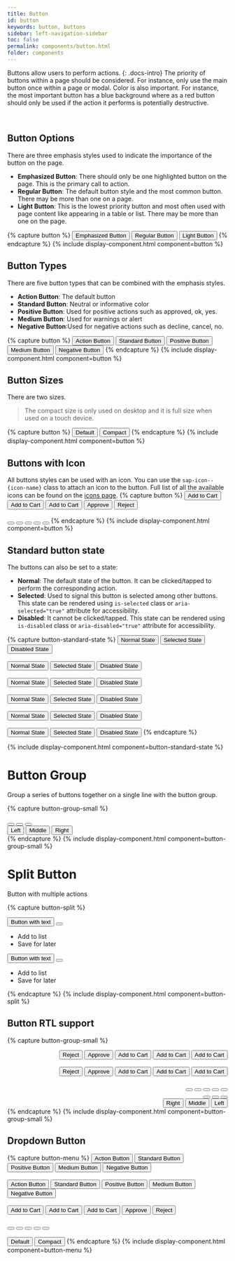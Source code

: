 ```yaml
---
title: Button
id: button
keywords: button, buttons
sidebar: left-navigation-sidebar
toc: false
permalink: components/button.html
folder: components
---
```


Buttons allow users to perform actions.
{: .docs-intro}
The priority of buttons within a page should be considered. For instance, only use the main button once within a page or modal.
Color is also important. For instance, the most important button has a blue background where as a red button should only be used if the action it performs is potentially destructive.

<br>

## Button Options
There are three emphasis styles used to indicate the importance of the button on the page.
- **Emphasized Button**: There should only be one highlighted button on the page. This is the primary call to action.
- **Regular Button**: The default button style and the most common button. There may be more than one on a page.
- **Light Button**: This is the lowest priority button and most often used with page content like appearing in a table or list. There may be more than one on the page.

{% capture button %}
<button class="fd-button--emphasized">Emphasized Button</button>
<button class="fd-button">Regular Button</button>
<button class="fd-button--light">Light Button</button>
{% endcapture %}
{% include display-component.html component=button %}

## Button Types

There are five button types that can be combined with the emphasis styles.
- **Action Button**: The default button
- **Standard Button**: Neutral or informative color
- **Positive Button**: Used for positive actions such as approved, ok, yes.
- **Medium Button**: Used for warnings or alert
- **Negative Button**:Used for negative actions such as decline, cancel, no.


{% capture button %}
<button class="fd-button">Action Button</button>
<button class="fd-button--standard">Standard Button</button>
<button class="fd-button--positive">Positive Button</button>
<button class="fd-button--medium">Medium Button</button>
<button class="fd-button--negative">Negative Button</button>
{% endcapture %}
{% include display-component.html component=button %}


## Button Sizes
There are two sizes.

> The compact size is only used on desktop and it is full size when used on a touch device.

{% capture button %}
<button class="fd-button">Default</button>
<button class="fd-button--compact">Compact</button>
{% endcapture %}
{% include display-component.html component=button %}


## Buttons with Icon
All buttons styles can be used with an icon. You can use the `sap-icon--{icon-name}` class to attach an icon to the button.
Full list of all the available icons can be found on the <a href="icon.html">icons page</a>.
{% capture button %}
<button class="fd-button--emphasized sap-icon--cart">Add to Cart</button>
<button class="fd-button sap-icon--cart">Add to Cart</button>
<button class="fd-button--light sap-icon--cart">Add to Cart</button>
<button class="fd-button--emphasized fd-button--positive sap-icon--accept">Approve</button>
<button class="fd-button--emphasized fd-button--negative sap-icon--decline">Reject</button>
<br><br>
<button class="fd-button sap-icon--cart"></button>
<button class="fd-button--light sap-icon--cart"></button>
<button class="fd-button--standard sap-icon--filter"></button>
<button class="fd-button--emphasized fd-button--positive sap-icon--accept"></button>
<button class="fd-button--emphasized fd-button--negative sap-icon--decline"></button>
{% endcapture %}
{% include display-component.html component=button %}


## Standard button state
The buttons can also be set to a state:

* **Normal**: The default state of the button. It can be clicked/tapped to perform the corresponding action.
* **Selected**: Used to signal this button is selected among other buttons. This state can be rendered using `is-selected` class or `aria-selected="true"` attribute for accessibility.
* **Disabled**: It cannot be clicked/tapped. This state can be rendered using `is-disabled` class or `aria-disabled="true"` attribute for accessibility.

{% capture button-standard-state %}
<button class="fd-button--emphasized">Normal State</button>
<button class="fd-button--emphasized" aria-selected="true">Selected State</button>
<button class="fd-button--emphasized" aria-disabled="true">Disabled State</button>
<br><br>
<button class="fd-button">Normal State</button>
<button class="fd-button" aria-selected="true">Selected State</button>
<button class="fd-button" aria-disabled="true">Disabled State</button>
<br><br>
<button class="fd-button--light">Normal State</button>
<button class="fd-button--light" aria-selected="true">Selected State</button>
<button class="fd-button--light" aria-disabled="true">Disabled State</button>
<br><br>
<button class="fd-button--standard">Normal State</button>
<button class="fd-button--standard" aria-selected="true">Selected State</button>
<button class="fd-button--standard" aria-disabled="true">Disabled State</button>
<br><br>
<button class="fd-button--positive">Normal State</button>
<button class="fd-button--positive" aria-selected="true">Selected State</button>
<button class="fd-button--positive" aria-disabled="true">Disabled State</button>
<br><br>
<button class=" fd-button--negative">Normal State</button>
<button class=" fd-button--negative" aria-selected="true">Selected State</button>
<button class=" fd-button--negative" aria-disabled="true">Disabled State</button>
{% endcapture %}

{% include display-component.html component=button-standard-state %}


# Button Group
Group a series of buttons together on a single line with the button group.

{% capture button-group-small %}
<div class="fd-button-group" role="group" aria-label="Group label">
  <button class="fd-button sap-icon--survey"></button>
  <button class="fd-button sap-icon--pie-chart" aria-pressed="true"></button>
  <button class="fd-button sap-icon--pool"></button>
</div>

<div class="fd-button-group" role="group" aria-label="Group label">
  <button class="fd-button fd-button--compact" aria-pressed="true">Left</button>
  <button class="fd-button fd-button--compact">Middle</button>
  <button class="fd-button fd-button--compact">Right</button>
</div>
{% endcapture %}
{% include display-component.html component=button-group-small %}

# Split Button
Button with multiple actions

{% capture button-split %}
<div class="fd-button-split fd-has-margin-right-small" role="group" aria-label="button-split">
  <button class="fd-button sap-icon--cart" aria-label="button">Button with text</button>
  <button class="fd-button sap-icon--slim-arrow-down" aria-controls="t4c0o273" aria-haspopup="true" 
  aria-expanded="false" aria-label="More"></button>
  <div class="fd-popover__body fd-popover__body--no-arrow fd-popover__body--right"  aria-hidden="true" 
  id="t4c0o273">
    <nav class="fd-menu">
        <ul class="fd-menu__list">
          <li><a role="button" class="fd-menu__item">Add to list</a>
        </li>
          <li><a role="button" class="fd-menu__item">Save for later</a>
        </li>
        </ul>
    </nav>
  </div>
</div>

<div class="fd-button-split" role="group" aria-label="button-split">
  <button class="fd-button--emphasized sap-icon--cart" aria-label="button">Button with text</button>
  <button class="fd-button--emphasized sap-icon--slim-arrow-down" aria-controls="t4c0o2732" 
  aria-haspopup="true" aria-expanded="false" aria-label="More"></button>
  <div class="fd-popover__body fd-popover__body--no-arrow fd-popover__body--right"  aria-hidden="true" 
    id="t4c0o2732">
    <nav class="fd-menu">
        <ul class="fd-menu__list">
          <li><a role="button" class="fd-menu__item">Add to list</a>
        </li>
          <li><a role="button" class="fd-menu__item">Save for later</a>
        </li>
        </ul>
    </nav>
  </div>
</div>

{% endcapture %}
{% include display-component.html component=button-split %}

## Button RTL support


{% capture button-group-small %}
<div dir="rtl">
  <button class="fd-button--emphasized sap-icon--cart">Add to Cart</button>
  <button class="fd-button sap-icon--cart">Add to Cart</button>
  <button class="fd-button--light sap-icon--cart">Add to Cart</button>
  <button class="fd-button--emphasized fd-button--positive sap-icon--accept">Approve</button>
  <button class="fd-button--emphasized fd-button--negative sap-icon--decline">Reject</button>
  <br><br>
  <button class="fd-button--emphasized fd-button--menu sap-icon--cart">Add to Cart</button>
  <button class="fd-button fd-button--menu sap-icon--cart">Add to Cart</button>
  <button class="fd-button--light fd-button--menu sap-icon--cart">Add to Cart</button>
  <button class="fd-button--emphasized fd-button--positive fd-button--menu sap-icon--accept">Approve</button>
  <button class="fd-button--emphasized fd-button--negative fd-button--menu sap-icon--decline">Reject</button>
  <br><br>
  <button class="fd-button sap-icon--cart"></button>
  <button class="fd-button--light sap-icon--cart"></button>
  <button class="fd-button--standard sap-icon--filter"></button>
  <button class="fd-button--emphasized fd-button--positive sap-icon--accept"></button>
  <button class="fd-button--emphasized fd-button--negative sap-icon--decline"></button>
  <div class="fd-button-group" role="group" aria-label="Group label">
    <button class="fd-button sap-icon--survey"></button>
    <button class="fd-button sap-icon--pie-chart" aria-pressed="true"></button>
    <button class="fd-button sap-icon--pool"></button>
  </div>

  <div class="fd-button-group" role="group" aria-label="Group label">
    <button class="fd-button fd-button--compact" aria-pressed="true">Left</button>
    <button class="fd-button fd-button--compact">Middle</button>
    <button class="fd-button fd-button--compact">Right</button>
  </div>
</div>
{% endcapture %}
{% include display-component.html component=button-group-small %}


## Dropdown Button


{% capture button-menu %}
<button class="fd-button fd-button--menu">Action Button</button>
<button class="fd-button--standard fd-button--menu">Standard Button</button>
<button class="fd-button--positive fd-button--menu">Positive Button</button>
<button class="fd-button--medium fd-button--menu">Medium Button</button>
<button class="fd-button--negative fd-button--menu">Negative Button</button>
<br><br>
<button class="fd-button fd-button--menu" aria-disabled="true">Action Button</button>
<button class="fd-button--standard fd-button--menu" aria-disabled="true">Standard Button</button>
<button class="fd-button--positive fd-button--menu" aria-disabled="true">Positive Button</button>
<button class="fd-button--medium fd-button--menu" aria-disabled="true">Medium Button</button>
<button class="fd-button--negative fd-button--menu" aria-disabled="true">Negative Button</button>
<br><br>
<button class="fd-button--emphasized fd-button--menu sap-icon--cart">Add to Cart</button>
<button class="fd-button fd-button--menu sap-icon--cart">Add to Cart</button>
<button class="fd-button--light fd-button--menu sap-icon--cart">Add to Cart</button>
<button class="fd-button--emphasized fd-button--menu fd-button--positive sap-icon--accept">Approve</button>
<button class="fd-button--emphasized fd-button--negative fd-button--menu sap-icon--decline">Reject</button>
<br><br>
<button class="fd-button fd-button--menu sap-icon--cart"></button>
<button class="fd-button--light fd-button--menu sap-icon--cart"></button>
<button class="fd-button--standard fd-button--menu sap-icon--filter"></button>
<button class="fd-button--emphasized fd-button--menu fd-button--positive sap-icon--accept"></button>
<button class="fd-button--emphasized fd-button--menu fd-button--negative sap-icon--decline"></button>
<br><br>
<button class="fd-button fd-button--menu">Default</button>
<button class="fd-button--compact fd-button--menu">Compact</button>
{% endcapture %}
{% include display-component.html component=button-menu %}
